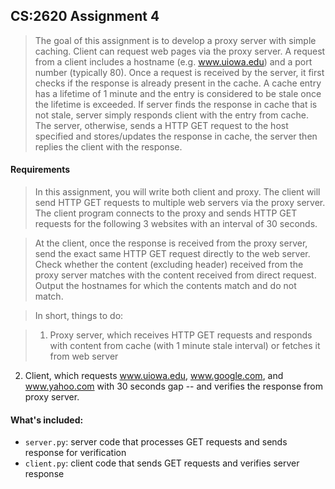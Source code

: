 ## CS:2620 Assignment 4

>The goal of this assignment is to develop a proxy server with simple caching. Client can request web pages via the proxy
server. A request from a client includes a hostname (e.g. www.uiowa.edu) and a port number (typically 80). Once a
request is received by the server, it first checks if the response is already present in the cache. A cache entry has a lifetime
of 1 minute and the entry is considered to be stale once the lifetime is exceeded. If server finds the response in cache that
is not stale, server simply responds client with the entry from cache. The server, otherwise, sends a HTTP GET request to
the host specified and stores/updates the response in cache, the server then replies the client with the response.

#### Requirements

> In this assignment, you will write both client and proxy. The client will send HTTP GET requests to multiple web servers
via the proxy server. The client program connects to the proxy and sends HTTP GET requests for the following 3 websites
with an interval of 30 seconds. 

> At the client, once the response is received from the proxy server, send the exact same HTTP GET request directly to the
web server. Check whether the content (excluding header) received from the proxy server matches with the content
received from direct request. Output the hostnames for which the contents match and do not match. 

> In short, things to do:

> 1. Proxy server, which receives HTTP GET requests and responds with content from cache (with 1 minute stale
interval) or fetches it from web server
2. Client, which requests www.uiowa.edu, www.google.com, and www.yahoo.com with 30 seconds gap -- and
verifies the response from proxy server. 

#### What's included:

- `server.py`: server code that processes GET requests and sends response for verification
- `client.py`: client code that sends GET requests and verifies server response

